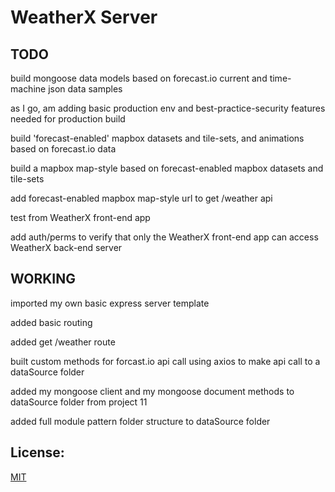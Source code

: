 # WeatherX Server

## TODO

build mongoose data models based on forecast.io current and time-machine json data samples

as I go, am adding basic production env and best-practice-security features needed for production build

build 'forecast-enabled' mapbox datasets and tile-sets, and animations based on forecast.io data

build a mapbox map-style based on forecast-enabled mapbox datasets and tile-sets

add forecast-enabled mapbox map-style url to get /weather api

test from WeatherX front-end app

add auth/perms to verify that only the WeatherX front-end app can access WeatherX back-end server

## WORKING

imported my own basic express server template

added basic routing

added get /weather route

built custom methods for forcast.io api call using axios to make api call to a dataSource folder

added my mongoose client and my mongoose document methods to dataSource folder from project 11

added full module pattern folder structure to dataSource folder

## License:

[MIT](https://github.com/pereznetworks/TD-Project12/blob/master/LICENSE)

